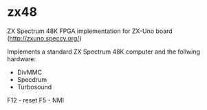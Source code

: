 # zx48
ZX Spectrum 48K FPGA implementation for ZX-Uno board (http://zxuno.speccy.org/)

Implements a standard ZX Spectrum 48K computer and the follwing hardware:
- DivMMC
- Specdrum
- Turbosound

F12 - reset
F5  - NMI
